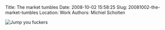 Title: The market tumbles
Date: 2008-10-02 15:58:25
Slug: 20081002-the-market-tumbles
Location: Work
Authors: Michiel Scholten

<div class="content-image"><div><img src="http://aquariusoft.org/~mbscholt/images/content/theysayjump.jpg" alt="Jump you fuckers" title="Jump you fuckers" /></div></div> 
<br style="clear: both;" /> 
